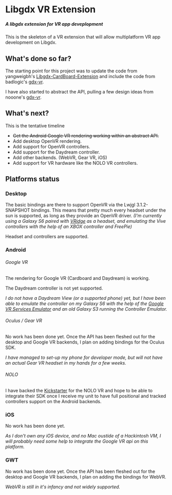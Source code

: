 # Libgdx VR Extension

##### A libgdx extension for VR app deveplopment

This is the skeleton of a VR extension that will allow multiplatform VR app development on Libgdx.

## What's done so far?

The starting point for this project was to update the code from yangweigbh's [Libgdx-CardBoard-Extension](https://github.com/yangweigbh/Libgdx-CardBoard-Extension) and include the code from badlogic's [gdx-vr](https://github.com/badlogic/gdx-vr).

I have also started to abstract the API, pulling a few design ideas from nooone's [gdx-vr](https://github.com/nooone/gdx-vr).


## What's next?
 
This is the tentative timeline
- ~~Get the Android Google VR rendering working within an abstract API.~~
- Add desktop OpenVR rendering.
- Add support for OpenVR controllers.
- Add support for the Daydream controller.
- Add other backends. (WebVR, Gear VR, iOS)
- Add support for VR hardware like the NOLO VR controllers.

## Platforms status

### Desktop

The basic bindings are there to support OpenVR via the Lwjgl 3.1.2-SNAPSHOT bindings. This means that pretty much every headset under the sun is supported, as long as they provide an OpenVR driver. *(I'm currently using a Galaxy S6 paired with [VRidge](https://riftcat.com/vridge) as a headset, and emulating the Vive controllers with the help of an XBOX controller and FreePie)*

Headset and controllers are supported. 


### Android
 
###### Google VR

The rendering for Google VR (Cardboard and Daydream) is working.

The Daydream controller is not yet supported.
  
*I do not have a Daydream View (or a supported phone) yet, but I have been able to emulate the controller on my Galaxy S6 with the help of the [Google VR Services Emulator](https://github.com/domination/gvr-services-emulator) and an old Galaxy S3 running the Controller Emulator.*

###### Oculus / Gear VR

No work has been done yet. Once the API has been fleshed out for the desktop and Google VR backends, I plan on adding bindings for the Oculus SDK. 

*I have managed to set-up my phone for developer mode, but will not have an actual Gear VR headset in my hands for a few weeks.*  

###### NOLO

I have backed the [Kickstarter](https://www.kickstarter.com/projects/243372678/nolo-affordable-motion-tracking-for-mobile-and-ste/) for the NOLO VR and hope to be able to integrate their SDK once I receive my unit to have full positional and tracked controllers support on the Android backends. 


### iOS

No work has been done yet.

*As I don't own any iOS device, and no Mac oustide of a Hackintosh VM, I will probably need some help to integrate the Google VR api on this platform.*
 
 
### GWT

No work has been done yet. Once the API has been fleshed out for the desktop and Google VR backends, I plan on adding the bindings for WebVR.

_WebVR is still in it's infancy and not widely supported._